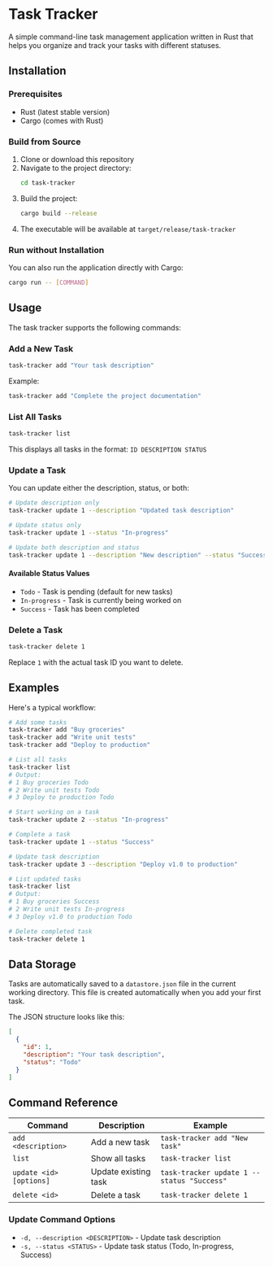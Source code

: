 # Task Tracker

A simple command-line task management application written in Rust that helps you organize and track your tasks with different statuses.

## Installation

### Prerequisites

- Rust (latest stable version)
- Cargo (comes with Rust)

### Build from Source

1. Clone or download this repository
2. Navigate to the project directory:
   ```bash
   cd task-tracker
   ```
3. Build the project:
   ```bash
   cargo build --release
   ```
4. The executable will be available at `target/release/task-tracker`

### Run without Installation

You can also run the application directly with Cargo:
```bash
cargo run -- [COMMAND]
```

## Usage

The task tracker supports the following commands:

### Add a New Task

```bash
task-tracker add "Your task description"
```

Example:
```bash
task-tracker add "Complete the project documentation"
```

### List All Tasks

```bash
task-tracker list
```

This displays all tasks in the format: `ID DESCRIPTION STATUS`

### Update a Task

You can update either the description, status, or both:

```bash
# Update description only
task-tracker update 1 --description "Updated task description"

# Update status only
task-tracker update 1 --status "In-progress"

# Update both description and status
task-tracker update 1 --description "New description" --status "Success"
```

#### Available Status Values

- `Todo` - Task is pending (default for new tasks)
- `In-progress` - Task is currently being worked on
- `Success` - Task has been completed

### Delete a Task

```bash
task-tracker delete 1
```

Replace `1` with the actual task ID you want to delete.

## Examples

Here's a typical workflow:

```bash
# Add some tasks
task-tracker add "Buy groceries"
task-tracker add "Write unit tests"
task-tracker add "Deploy to production"

# List all tasks
task-tracker list
# Output:
# 1 Buy groceries Todo
# 2 Write unit tests Todo  
# 3 Deploy to production Todo

# Start working on a task
task-tracker update 2 --status "In-progress"

# Complete a task
task-tracker update 1 --status "Success"

# Update task description
task-tracker update 3 --description "Deploy v1.0 to production"

# List updated tasks
task-tracker list
# Output:
# 1 Buy groceries Success
# 2 Write unit tests In-progress
# 3 Deploy v1.0 to production Todo

# Delete completed task
task-tracker delete 1
```

## Data Storage

Tasks are automatically saved to a `datastore.json` file in the current working directory. This file is created automatically when you add your first task.

The JSON structure looks like this:
```json
[
  {
    "id": 1,
    "description": "Your task description",
    "status": "Todo"
  }
]
```

## Command Reference

| Command | Description | Example |
|---------|-------------|---------|
| `add <description>` | Add a new task | `task-tracker add "New task"` |
| `list` | Show all tasks | `task-tracker list` |
| `update <id> [options]` | Update existing task | `task-tracker update 1 --status "Success"` |
| `delete <id>` | Delete a task | `task-tracker delete 1` |

### Update Command Options

- `-d, --description <DESCRIPTION>` - Update task description
- `-s, --status <STATUS>` - Update task status (Todo, In-progress, Success)

